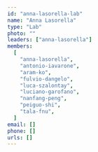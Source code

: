 ```yaml
---
id: "anna-lasorella-lab"
name: "Anna Lasorella"
type: "Lab"
photo: ""
leaders: ["anna-lasorella"]
members:
  [
    "anna-lasorella",
    "antonio-iavarone",
    "aram-ko",
    "fulvio-dangelo",
    "luca-szalontay",
    "luciano-garofano",
    "nanfang-peng",
    "peiguo-shi",
    "tala-fnu",
  ]
email: []
phone: []
urls: []
---
```

